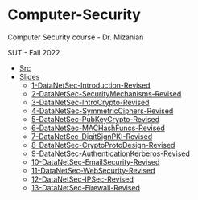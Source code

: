 # Computer-Security

Computer Security course - Dr. Mizanian

SUT - Fall 2022

 - [Src](https://github.com/saaz742/Computer-Security/tree/main/Src)
 - [Slides](https://github.com/saaz742/Computer-Security/tree/main/Slides)
     - [1-DataNetSec-Introduction-Revised](https://github.com/saaz742/Computer-Security/blob/main/Slides/1-DataNetSec-Introduction-Revised.pdf)
     - [2-DataNetSec-SecurityMechanisms-Revised](https://github.com/saaz742/Computer-Security/blob/main/Slides/2-DataNetSec-SecurityMechanisms-Revised.pdf)
     - [3-DataNetSec-IntroCrypto-Revised](https://github.com/saaz742/Computer-Security/blob/main/Slides/3-DataNetSec-IntroCrypto-Revised.pdf)
     - [4-DataNetSec-SymmetricCiphers-Revised](https://github.com/saaz742/Computer-Security/blob/main/Slides/4-DataNetSec-SymmetricCiphers-Revised.pdf)
     - [5-DataNetSec-PubKeyCrypto-Revised](https://github.com/saaz742/Computer-Security/blob/main/Slides/5-DataNetSec-PubKeyCrypto-Revised.pdf)
     - [6-DataNetSec-MACHashFuncs-Revised](https://github.com/saaz742/Computer-Security/blob/main/Slides/6-DataNetSec-MACHashFuncs-Revised.pdf)
     - [7-DataNetSec-DigitSignPKI-Revised](https://github.com/saaz742/Computer-Security/blob/main/Slides/7-DataNetSec-DigitSignPKI-Revised.pdf)
     - [8-DataNetSec-CryptoProtoDesign-Revised](https://github.com/saaz742/Computer-Security/blob/main/Slides/8-DataNetSec-CryptoProtoDesign-Revised.pdf)
     - [9-DataNetSec-AuthenticationKerberos-Revised](https://github.com/saaz742/Computer-Security/blob/main/Slides/9-DataNetSec-AuthenticationKerberos-Revised.pdf)
     - [10-DataNetSec-EmailSecurity-Revised](https://github.com/saaz742/Computer-Security/blob/main/Slides/10-DataNetSec-EmailSecurity-Revised.pdf)
     - [11-DataNetSec-WebSecurity-Revised](https://github.com/saaz742/Computer-Security/blob/main/Slides/11-DataNetSec-WebSecurity-Revised.pdf)
     - [12-DataNetSec-IPSec-Revised](https://github.com/saaz742/Computer-Security/blob/main/Slides/12-DataNetSec-IPSec-Revised.pdf)
     - [13-DataNetSec-Firewall-Revised](https://github.com/saaz742/Computer-Security/blob/main/Slides/13-DataNetSec-Firewall-Revised.pdf)
